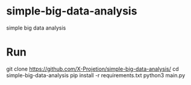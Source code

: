# simple-big-data-analysis
simple big data analysis


# Run

git clone https://github.com/X-Projetion/simple-big-data-analysis/
cd simple-big-data-analysis
pip install -r requirements.txt
python3 main.py
